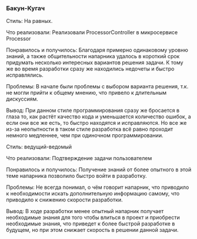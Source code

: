 ### Бакун-Кугач

Стиль: На равных.

Что реализовали: Реализовали ProcessorController в микросервисе Processor

Понравилось и получилось: Благодаря примерно одинаковому уровню знаний, а также общительности напарника удалось в короткий срок придумать несколько интересных вариантов решения задачи. К тому же во время разработки сразу же находились недочеты и быстро исправлялись.

Проблемы: В начале были проблемы с выбором варианта решения, т.к. не могли прийти к общему мнению, что привело к длительным дискуссиям.

Вывод: При данном стиле программирования сразу же бросается в глаза то, как растёт качество кода и уменьшается количество ошибок, а если они все же есть, то быстро находятся и исправляются. Но все же из-за неопытности в таком стиле разработка всё равно проходит немного медленнее, чем при одиночном программировании.


Стиль: ведущий-ведомый

Что реализовали: Подтверждение задачи пользователем

Понравилось и получилось: Получение знаний от более опытного в этой теме напарника позволило быстро войти в разработку.

Проблемы: Не всегда понимал, о чём говорит напарник, что приводило к необходимости искать дополнительную информацию самому, что приводило к снижению скорости разработки.

Вывод: В ходе разработки менее опытный напарник получает необходимые знания для того чтобы влиться в проект и приобрести необходимые знания, что приведет к более быстрой разработке в будущем, но при этом снижает скорость в решении данной задачи.
